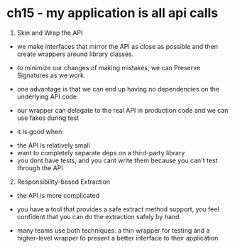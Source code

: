 # ch15 - my application is all api calls

1. Skin and Wrap the API

- we make interfaces that mirror the API as close as possible and then create
  wrappers around library classes.

- to minimize our changes of making mistakes, we can Preserve Signatures as we work

- one advantage is that we can end up having no dependencies on the underlying API code

- our wrapper can delegate to the real API in production code and we can use fakes during test

* it is good when:

- the API is relatively small
- want to completely separate deps on a third-party library
- you dont have tests, and you cant write them because you can't test through the API

2. Responsibility-based Extraction

- the API is more complicated

- you have a tool that provides a safe extract method support, you feel
  confident that you can do the extraction safely by hand.



* many teams use both techniques: a thin wrapper for testing and a higher-level
  wrapper to present a better interface to their application
